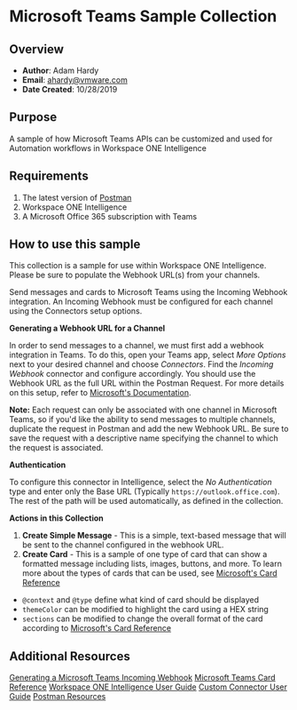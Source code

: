 # Microsoft Teams Sample Collection

## Overview
- **Author**: Adam Hardy
- **Email**: ahardy@vmware.com
- **Date Created**: 10/28/2019


## Purpose

A sample of how Microsoft Teams APIs can be customized and used for Automation workflows in Workspace ONE Intelligence


## Requirements

1. The latest version of [Postman](https://www.getpostman.com) 
2. Workspace ONE Intelligence
3. A Microsoft Office 365 subscription with Teams

## How to use this sample

This collection is a sample for use within Workspace ONE Intelligence.  Please be sure to populate the Webhook URL(s) from your channels. 

Send messages and cards to Microsoft Teams using the Incoming Webhook integration.  An Incoming Webhook must be configured for each channel using the Connectors setup options.

**Generating a Webhook URL for a Channel**

In order to send messages to a channel, we must first add a webhook integration in Teams.  To do this, open your Teams app, select *More Options* next to your desired channel and choose *Connectors*. Find the *Incoming Webhook* connector and configure accordingly. You should use the Webhook URL as the full URL within the Postman Request. For more details on this setup, refer to [Microsoft's Documentation](https://docs.microsoft.com/en-us/microsoftteams/platform/concepts/connectors/connectors-using#setting-up-a-custom-incoming-webhook).

**Note:** Each request can only be associated with one channel in Microsoft Teams, so if you'd like the ability to send messages to multiple channels, duplicate the request in Postman and add the new Webhook URL. Be sure to save the request with a descriptive name specifying the channel to which the request is associated.

**Authentication**

To configure this connector in Intelligence, select the *No Authentication* type and enter only the Base URL (Typically `https://outlook.office.com`). The rest of the path will be used automatically, as defined in the collection.

**Actions in this Collection**
1. **Create Simple Message** - This is a simple, text-based message that will be sent to the channel configured in the webhook URL.
2. **Create Card** - This is a sample of one type of card that can show a formatted message including lists, images, buttons, and more. To learn more about the types of cards that can be used, see [Microsoft's Card Reference](https://docs.microsoft.com/en-us/microsoftteams/platform/concepts/cards/cards-reference)
 * `@context` and `@type` define what kind of card should be displayed
 * `themeColor` can be modified to highlight the card using a HEX string
 * `sections` can be modified to change the overall format of the card according to [Microsoft's Card Reference](https://docs.microsoft.com/en-us/microsoftteams/platform/concepts/cards/cards-reference)

## Additional Resources
[Generating a Microsoft Teams Incoming Webhook](https://docs.microsoft.com/en-us/microsoftteams/platform/concepts/connectors/connectors-using#setting-up-a-custom-incoming-webhook)
[Microsoft Teams Card Reference](https://docs.microsoft.com/en-us/microsoftteams/platform/concepts/cards/cards-reference)
[Workspace ONE Intelligence User Guide](https://docs.vmware.com/en/VMware-Workspace-ONE/services/Intelligence/GUID-AWT-WS1INT-OVERVIEW.html)
[Custom Connector User Guide](https://docs.vmware.com/en/VMware-Workspace-ONE/services/Intelligence/GUID-54333CCC-0E6D-4871-8DEA-3AFAB8378EEC.html)
[Postman Resources](https://www.getpostman.com)
